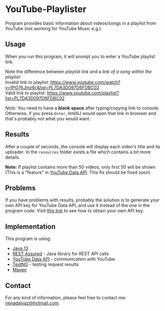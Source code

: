 # YouTube-Playlister
Program provides basic information about videos/songs in a playlist from YouTube (not working for YouTube Music e.g.).

## Usage
When you run this program, it will prompt you to enter a YouTube playlist link.  

Note the difference between _playlist link_ and a _link of a song within the playlist_:   
Invalid link to playlist: https://www.youtube.com/watch?v=fPO76Jlnz6c&list=PL7DA3D097D6FDBC02  
Valid link to playlist: https://www.youtube.com/playlist?list=PL7DA3D097D6FDBC02

_Note:_ You need to have a **blank space** after typing/copying link to console. Otherwise, if you press `Enter`, IntelliJ would open that link in browser and that's probably not what you would want.

## Results
After a couple of seconds, the console will display each video's title and its uploader. In the `resources` folder exists a file which contains a bit more details.  

__Note:__ If playlist contains more than 50 videos, only first 50 will be shown (This is a "feature" in [YouTube Data API](https://developers.google.com/youtube/v3). This fix should be fixed soon)

## Problems
If you have problems with results, probably the solution is to generate your own API key for YouTube Data API, and use it instead of the one in the program code. Visit [this link](https://developers.google.com/youtube/registering_an_application) to see how to obtain your own API key.

## Implementation
This program is using:  
* [Java 13](https://www.oracle.com/java/)
* [REST Assured](http://rest-assured.io/) - Java library for REST API calls
* [YouTube Data API](https://developers.google.com/youtube/v3) - communication with YouTube
* [TestNG](https://testng.org/doc/) - testing request results
* [Maven](https://maven.apache.org/)

## Contact
For any kind of information, please feel free to contact me: nenadajvaz@hotmail.com.
